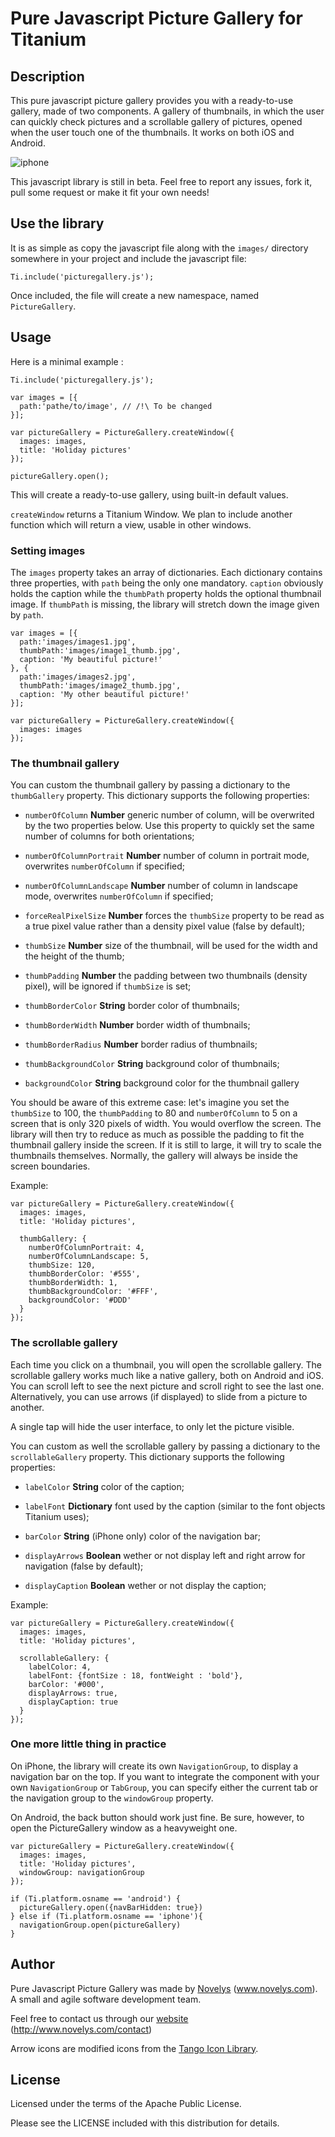 # Pure Javascript Picture Gallery for Titanium

## Description

This pure javascript picture gallery provides you with a ready-to-use gallery, made of two components. A gallery of thumbnails, in which the user can quickly check pictures and a scrollable gallery of pictures, opened when the user touch one of the thumbnails. It works on both iOS and Android.

![iphone](http://i55.tinypic.com/2uji7hk.png "iphones")

This javascript library is still in beta. Feel free to report any issues, fork it, pull some request or make it fit your own needs!

## Use the library

It is as simple as copy the javascript file along with the `images/` directory somewhere in your project and include the javascript file:

    Ti.include('picturegallery.js');
  
Once included, the file will create a new namespace, named `PictureGallery`.

## Usage

Here is a minimal example :

    Ti.include('picturegallery.js');

    var images = [{
      path:'pathe/to/image', // /!\ To be changed
    }];

    var pictureGallery = PictureGallery.createWindow({
      images: images,
      title: 'Holiday pictures'
    });

    pictureGallery.open();
  
This will create a ready-to-use gallery, using built-in default values.

`createWindow` returns a Titanium Window. We plan to include another function which will return a view, usable in other windows.

### Setting images

The `images` property takes an array of dictionaries. Each dictionary contains three properties, with `path` being the only one mandatory.
`caption` obviously holds the caption while the `thumbPath` property holds the optional thumbnail image. If `thumbPath` is missing, the library will stretch down the image given by `path`.

    var images = [{
      path:'images/images1.jpg',
      thumbPath:'images/image1_thumb.jpg',
      caption: 'My beautiful picture!'
    }, {
      path:'images/images2.jpg',
      thumbPath:'images/image2_thumb.jpg',
      caption: 'My other beautiful picture!'
    }];
    
    var pictureGallery = PictureGallery.createWindow({
      images: images
    });

### The thumbnail gallery

You can custom the thumbnail gallery by passing a dictionary to the `thumbGallery` property. This dictionary supports the following properties:

* `numberOfColumn` **Number** generic number of column, will be overwrited by the two properties below. Use this property to quickly set the same number of columns for both orientations;

* `numberOfColumnPortrait` **Number** number of column in portrait mode, overwrites `numberOfColumn` if specified;
* `numberOfColumnLandscape` **Number** number of column in landscape mode, overwrites `numberOfColumn` if specified;

* `forceRealPixelSize` **Number** forces the `thumbSize` property to be read as a true pixel value rather than a density pixel value (false by default);

* `thumbSize` **Number** size of the thumbnail, will be used for the width and the height of the thumb;
* `thumbPadding` **Number** the padding between two thumbnails (density pixel), will be ignored if `thumbSize` is set;
* `thumbBorderColor` **String** border color of thumbnails;
* `thumbBorderWidth` **Number** border width of thumbnails;
* `thumbBorderRadius` **Number** border radius of thumbnails;
* `thumbBackgroundColor` **String** background color of thumbnails;

* `backgroundColor` **String** background color for the thumbnail gallery

You should be aware of this extreme case: let's imagine you set the `thumbSize` to 100, the `thumbPadding` to 80 and `numberOfColumn` to 5 on a screen that is only 320 pixels of width. You would overflow the screen. The library will then try to reduce as much as possible the padding to fit the thumbnail gallery inside the screen. If it is still to large, it will try to scale the thumbnails themselves. Normally, the gallery will always be inside the screen boundaries.

Example:

    var pictureGallery = PictureGallery.createWindow({
      images: images,
      title: 'Holiday pictures',
      
      thumbGallery: {
        numberOfColumnPortrait: 4,
        numberOfColumnLandscape: 5,
        thumbSize: 120,
        thumbBorderColor: '#555',
        thumbBorderWidth: 1,
        thumbBackgroundColor: '#FFF',
        backgroundColor: '#DDD'
      }
    });

### The scrollable gallery

Each time you click on a thumbnail, you will open the scrollable gallery. The scrollable gallery works much like a native gallery, both on Android and iOS. You can scroll left to see the next picture and scroll right to see the last one. Alternatively, you can use arrows (if displayed) to slide from a picture to another.

A single tap will hide the user interface, to only let the picture visible.

You can custom as well the scrollable gallery by passing a dictionary to the `scrollableGallery` property. This dictionary supports the following properties:

* `labelColor` **String** color of the caption;
* `labelFont` **Dictionary** font used by the caption (similar to the font objects Titanium uses);
* `barColor` **String** (iPhone only) color of the navigation bar;

* `displayArrows` **Boolean** wether or not display left and right arrow for navigation (false by default);
* `displayCaption` **Boolean** wether or not display the caption;

Example:

    var pictureGallery = PictureGallery.createWindow({
      images: images,
      title: 'Holiday pictures',
  
      scrollableGallery: {
        labelColor: 4,
        labelFont: {fontSize : 18, fontWeight : 'bold'},
        barColor: '#000',
        displayArrows: true,
        displayCaption: true
      }
    });

### One more little thing in practice

On iPhone, the library will create its own `NavigationGroup`, to display a navigation bar on the top. If you want to integrate the component with your own `NavigationGroup` or `TabGroup`, you can specify either the current tab or the navigation group to the `windowGroup` property.

On Android, the back button should work just fine. Be sure, however, to open the PictureGallery window as a heavyweight one.

    var pictureGallery = PictureGallery.createWindow({
      images: images,
      title: 'Holiday pictures',
      windowGroup: navigationGroup
    });
    
    if (Ti.platform.osname == 'android') {
      pictureGallery.open({navBarHidden: true})
    } else if (Ti.platform.osname == 'iphone'){
      navigationGroup.open(pictureGallery)
    }

## Author

Pure Javascript Picture Gallery was made by [Novelys](www.novelys.com) (www.novelys.com). A small and agile software development team.

Feel free to contact us through our [website](http://www.novelys.com/contact) (http://www.novelys.com/contact)

Arrow icons are modified icons from the [Tango Icon Library](http://tango.freedesktop.org/Tango_Icon_Library).

## License

Licensed under the terms of the Apache Public License.

Please see the LICENSE included with this distribution for details.